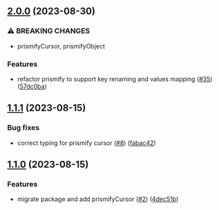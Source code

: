 ## [2.0.0](https://github.com/technology-studio/nexus-prisma/compare/v1.1.1...v2.0.0) (2023-08-30)


### ⚠ BREAKING CHANGES

* prismifyCursor, prismifyObject

### Features

* refactor prismify to support key renaming and values mapping ([#35](https://github.com/technology-studio/nexus-prisma/issues/35)) ([57dc0ba](https://github.com/technology-studio/nexus-prisma/commit/57dc0ba729973792fd086cd16618d70b8cb5b7d4))

## [1.1.1](https://github.com/technology-studio/nexus-prisma/compare/v1.1.0...v1.1.1) (2023-08-15)


### Bug fixes

* correct typing for prismify cursor ([#8](https://github.com/technology-studio/nexus-prisma/issues/8)) ([fabac42](https://github.com/technology-studio/nexus-prisma/commit/fabac428243269f7b1cbc3d655ae1b4cf1c5a6fc))

## [1.1.0](https://github.com/technology-studio/nexus-prisma/compare/v1.0.0...v1.1.0) (2023-08-15)


### Features

* migrate package and add prismifyCursor ([#2](https://github.com/technology-studio/nexus-prisma/issues/2)) ([4dec51b](https://github.com/technology-studio/nexus-prisma/commit/4dec51b6367793c5c3baf346d664dee939fea576))
